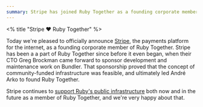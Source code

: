 ```yaml
---
summary: Stripe has joined Ruby Together as a founding corporate member.
---
```

<% title "Stripe ❤️ Ruby Together" %>

Today we're pleased to officially announce [Stripe](https://stripe.com), the payments platform for the internet, as a founding corporate member of Ruby Together. Stripe has been a a part of Ruby Together since before it even began, when their CTO Greg Brockman came forward to sponsor development and maintenance work on Bundler. That sponsorship proved that the concept of community-funded infrastructure was feasible, and ultimately led André Arko to found Ruby Together.

Stripe continues to [support Ruby's public infrastructure](<%= root_path(anchor: "join") %>) both now and in the future as a member of Ruby Together, and we're very happy about that.
